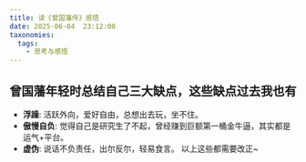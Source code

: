 ```yaml
---
title: 读《曾国藩传》感悟
date: 2025-06-04  23:12:00 
taxonomies:
  tags:
    - 思考与感悟
---
```


## 曾国藩年轻时总结自己三大缺点，这些缺点过去我也有
- **浮躁**: 活跃外向，爱好自由，总想出去玩，坐不住。
- **傲慢自负**: 觉得自己是研究生了不起，曾经赚到巨额第一桶金牛逼，其实都是运气+平台。  
- **虚伪**: 说话不负责任，出尔反尔，轻易食言。
以上这些都需要改正~





















